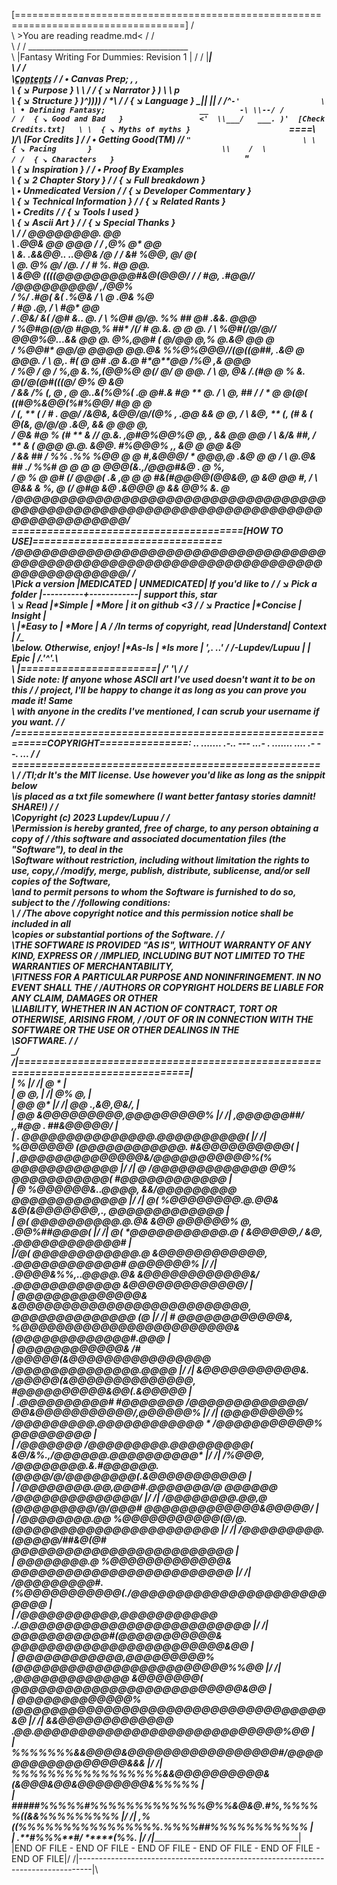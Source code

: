 [===================================================================================]
/                                                                                   \
\                          >You are reading readme.md<                              /
/                                                                                   \
\                                                                                   /
/                   ________________________________________                        \
\                  |Fantasy Writing For Dummies: Revision 1 |                       /
/                  |________________________________________|                       \
\                                                                                   /
/                                                                                   \
\C̳o̳n̳t̳e̳n̳t̳s̳                                                                           /
/ • Canvas Prep;                                  ,  ,                              \
\  { ↘ Purpose   }                                \\ \\                             /
/  { ↘ Narrator  }                                ) \\ \\    _p_                    \
\  { ↘ Structure }                                )^\))\))  /  *\                   /
/  { ↘ Language  }                                 \_|| || / /^`-'                  \
\ • Defining Fantasy;                     __       -\ \\--/ /                       /
/  { ↘ Good and Bad   }                 <'  \\___/   ___. )'  [Check Credits.txt]   \
\  { ↘ Myths of myths }                      `====\ )___/\\   [For Credits      ]   /
/ • Getting Good(TM)                              //     `"                         \
\  { ↘ Pacing       }                             \\    /  \                        /
/  { ↘ Characters   }                             `"                                \
\  { ↘ Inspiration  }                                                               /
/ • Proof By Examples                                                               \
\  { ↘ 2 Chapter Story }                                                            /
/  { ↘ Full breakdown  }                                                            \
\ • Unmedicated Version                                                             /
/  { ↘ Developer Commentary  }                                                      \
\  { ↘ Technical Information }                                                      /
/  { ↘ Related Rants         }                                                      \
\ • Credits                                                                         /
/  { ↘ Tools I used   }                                                             \
\  { ↘ Ascii Art      }                                                             /
/  { ↘ Special Thanks }                                                             \
\                                                                                   /
/                                    @@@@@@@@. @@                                   \
\                             .@@&             @@   @@@                             /
/                         ,@%                     @*    @@                          \
\                      *&.     .&&@@..          ..@@&    /@                         /
/                    &#   %@@,                      @/    @(                        \
\                  @.  @%                           @/   /@.                        /
/                *# %.                             #@  *@@.                         \
\               &@@                 ((((@@@@@@@@@#&@(@@@/                           /
/              #@,         .#@@//          /@@@@@@@@@/ ,/@@%*                       \
/              %/      .#@(                       &(         .%@&                   /
\              @    .@&                                           %@*               \
/                #@*                                               .@,              /
\              #@*                                                    @@            \
/            .@&/  &(                                    /@#      &..   @.          /
\           %@*# @/@.     %%                     ##       @*#      .&&. @@@         \
/          %@*#*@(@/@    #@@,%                   ##*    /(/ *#   @.&.  @ @ @.       /
\         %@*#*(/@/@// *@@@%@...&&     @@ @. @%,@@#*  ( @/@@ @*,% @.&@   @@ @       \
/        %@@#* @@/@   *@*@@@          @@.@& %%@%@@@*//(@((@*#*#*, .&@ @    @@@.     /
\        @,.  #(      @ @#             .@  &.@ #*@**@@      /%@    ,&       @@@     \
/       %@    */     @ */            %,@  &.%,(@@%@ @(/      @/        @     @@.    /
\       @,   @&     /.(#@           @ %  &. @(/@(@#(((@/     *@%       @      &@    \
/      &&   /%*    *(,  @          ,  @ @..&(%@%( .@ @#.&    *#@         **    @.   / 
\      @,   ##     / /* *        @   @(@( ((#@%&@@(%#%@@*/*  *#@        @      *@   \
/      (,   **     ( /* *#     .*   @@/   /&@&, &@@/@/(@%  , .@@    &&  @       @,  /
\     &@,   **    (,  (# &    (           @(&,       @/@/@  .&@,    &&  @ @@    @,  \
/     @&   #@*    %   (# **  &     //    @.&.   ,@#@%@@%@ @,   ,    &&    @@    @@  /
\    &/&   ##,    /   **  & (     @@@   @.@.    &@@.  *#%@@@% ,,    &@ @  @@    &@  \
/    *&&   ##     /    %% .%%    %@@   @ @     #,&@@@/ * *@@*@,@   .&@ @         @  /
\   @.@&   ##*   ./    %%#      *@ @  @ @         @@@(&.,/@@@#&@   . @           %, \
/  @ % @   @#*   (/    @@@(   .*& ,@ @ @          #&(#@@@@(@@&@,   @ &@  @@      #, /
\ @&&  &  %, @   (/    @#*@   &@ .&@@@ @              &&     @@%   &.             @ \
/@@@@@@@@@@@@@@@@@@@@@@@@@@@@@@@@@@@@@@@@@@@@@@@@@@@@@@@@@@@@@@@@@@@@@@@@@@@@@@@@@@@/
\=======================================[HOW TO USE]================================\
/@@@@@@@@@@@@@@@@@@@@@@@@@@@@@@@@@@@@@@@@@@@@@@@@@@@@@@@@@@@@@@@@@@@@@@@@@@@@@@@@@@@/
/                                                                                   \
\Pick a version                    |MEDICATED | UNMEDICATED|  If you'd like to      /
/ ↘ Pick a folder                  |----------+------------|  support this, star    \
\   ↘ Read                         |*Simple   | *More      |  it on github <3       /
/     ↘ Practice                   |*Concise  | Insight    |                        \
\                                  |*Easy to  | *More      |         A              /
/In terms of copyright, read       |Understand| Context    |     ___/_\___          \
\below. Otherwise, enjoy!          |*As-Is    | *Is more   |      ',. ..'           /
/-Lupdev/Lupuu                     |          | Epic       |      /.'^'.\           \
\                                  |=======================|     /'     '\          /
/                                                                                   \
\ Side note: If anyone whose ASCII art I've used doesn't want it to be on this      /
/ project, I'll be happy to change it as long as you can prove you made it! Same    \
\ with anyone in the credits I've mentioned, I can scrub your username if you want. /
/                              /====================================================\
\======COPYRIGHT===============: .. ....... .-.. --- ...- . ....... .... .- --. ... /
/                              \====================================================\
\                                                                                   /
/Tl;dr It's the MIT license. Use however you'd like as long as the snippit below    \
\is placed as a txt file somewhere (I want better fantasy stories damnit! SHARE!)   /
/                                                                                   \
\Copyright (c) 2023 Lupdev/Lupuu                                                    /
/                                                                                   \
\Permission is hereby granted, free of charge, to any person obtaining a copy of    /
/this software and associated documentation files (the "Software"), to deal in the  \
\Software without restriction, including without limitation the rights to use, copy,/
/modify, merge, publish, distribute, sublicense, and/or sell copies of the Software,\
\and to permit persons to whom the Software is furnished to do so, subject to the   /
/following conditions:                                                              \
\                                                                                   /
/The above copyright notice and this permission notice shall be included in all     \
\copies or substantial portions of the Software.                                    /
/                                                                                   \
\THE SOFTWARE IS PROVIDED "AS IS", WITHOUT WARRANTY OF ANY KIND, EXPRESS OR         /
/IMPLIED, INCLUDING BUT NOT LIMITED TO THE WARRANTIES OF MERCHANTABILITY,           \
\FITNESS FOR A PARTICULAR PURPOSE AND NONINFRINGEMENT. IN NO EVENT SHALL THE        /
/AUTHORS OR COPYRIGHT HOLDERS BE LIABLE FOR ANY CLAIM, DAMAGES OR OTHER             \
\LIABILITY, WHETHER IN AN ACTION OF CONTRACT, TORT OR OTHERWISE, ARISING FROM,      /
/OUT OF OR IN CONNECTION WITH THE SOFTWARE OR THE USE OR OTHER DEALINGS IN THE      \
\SOFTWARE.                                                                          /
/                                                                                   \
\___________________________________________________________________________________/
/|=================================================================================|\
\|                         %                                                       |/
/|                         @               *                                       |\
\|                         @               @,                                      |
/|                         @%              @,                                      |\
\|                         @@              @*                                      |/
/|                         @@        .,*&@,@*&/,                                   |\
\|                         @@   &@@@@@@@@@,@*@@@@@@@@%                             |/
/|                          ,@@@@@@##/ ,*,#@@ . ##&@@@@@/                          |\
\|                         .  @@@@@@@@@@@@@@@.@@@@@@@@@@(                          |/
/|           %@@@@@@         (@@@@@@@@@@@@. #&@@@@@@@@@@(                          |\
\|          ,@@@@@@*@@@@@@@@&/@@@@@@@@@@@%(% @@@@@@@@@@@@                          |/
/| @       /@@@@@@@*@@@@@@ @@% @@@@@@@@@@@( #@@@@@@@@@@@@                          |\
\| @       %@@@@@@&..@@@@,   &&/@@@@@@@@@    @@@@@@@@@@@@@                         |/
/| @(    %@@@@@@@@.@.@@&     &@(&@@@@@@@,.,  @@@@@@@@@@@@@                         |\
\| @(   @@@@@@@@@@.@.@&      &@@ @@@@@@% @,  .@@%##***@@@@(                        |/
/| @( *@@@@@@@@@@@.@ (       &@@@@@**,/ &@,  .@@@@@@@@@@@@#                        |\
\|/@( @@@@@@@@@@@@.@         &@@@@@@@@@@@@,  .@@@@@@@@@@@@# @@@@@@@%               |/
/| .@@@@&%%,..@@@@.@&        &@@@@@@@@@@@@&/ .@@@@@@@@@@@@ &@@@@@@@@@@@@@/         |\
\|    @@@@@@@@@@@@@@&        &@@@@@@@@@@@@@@@@@@@@@@@@@@, @@@@@@@@@@@@@@ (@        |/
/|  # @@@@@@@@@@@@&,         %@@@@@@@@@@@@@@@@@@@@@@@@& (@@@@@@@@@@@@@#.@@@        |\
\|   @@@@@@@@@@@@& /#        /@@@@@(&@@@@@@@@@@@@@@@@ /@@@@@@@@@@@@@@*.@@@@        |/
/|    &@@@@@@@@@@@&.         /@@@@@(&@@@@@@@@@@@@@@, #@@@@@@@@@@&@@(.&@@@@@        |\
\|    .@@@@@@@@@@#         #@@@@@@@ /@@@@@@@@@@@@@/ @@&@@@@@@@@@@@/,@@@@@@%        |/
/|     (@@@@@@@@%        /@@@@@@@@@*.@@@@@@@@@@@@ * /@@@@@@@@@@@% @@@@@@@@@        |\
\|      /@@@@@@@         /@@@@@@@@@*.@@@@@@@@@( &@/&*%.,/@@@@@@*.@@@@@@@@@@*       |/
/|       */%@@@,         /@@@@@@@@.&.#@@@@@@.(@@@@/@/@@@@@@@@(.&@@@@@@@@@@@*       |\
\|                       /@@@@@@@@.@@,@@@#.@@@@@@@/@ @@@@@@ /@@@@@@@@@@@@@@/       |/
/|                       /@@@@@@@@.@@,@ (@@@@@@@@@/@/@@@# @@@@@@@@@@@@@&@@@@@/     |\
\|                       /@@@@@@@@.@@ %@@@@@@@@@@@(@/@.(@@@@@@@@@@@@@@@@@@@@@@@    |/
/|                       /@@@@@@@@@.(@@@@@/***##&@(@# @@@@@@@@@@@@@@@@@@@@@@@@@    |\
\|                       *@@@@@@@@.*@ %@@@@@@@@@@@@@& @@@@@@@@@@@@@@@@@@@@@@@@@    |/
/|                       /@@@@@@@@@#.(%@@@@@@@@@@@(./@@@@@@@@@@@@@@@@@@@@@@@@@@    |\
\|                       /@@@@@@@@@@@,@@@@@@@@@@@ ./.@@@@@@@@@@@@@@@@@@@@@@@@@@    |/
/|                       *@@@@@@@@@@@#(@@@@@@@@@@@& @@@@@@@@@@@@@@@@@@@@@@@@&@@    |\
\|                       *@@@@@@@@@@@@,*@@@@@@@@@%(@@@@@@@@@@@@@@@@@@@@@@@@%%@@    |/
/|                       ,@@@@@@@@@@@@@ &@@@@@@@( @@@@@@@@@@@@@@@@@@@@@@@@@@&@@    |\
\|                        @@@@@@@@@@@@@%(@@@@@@@*@@@@@@@@@@@@@@@@@@@@@@@@@@@@&@    |/
/|                        &&@@@@@@@@@@@@@  .@@*.@@@@@@@@@@@@@@@@@@@@@@@@@@@@%@@    |\
\|                        %%%%%%%&&@@@@&@@@@@@@@@@@@@@@@@#/@@@@@@@@@@@@@@@@@&&&    |/
/|                        %%%%%%%%%%%%%%%%%&&@@@@@@@@@@&(&@@@&@@&@@@@@@@@&%%%%%    |\
\|                        #####%%%%%#%%%%%%%%%%%%%@%%&@&@.#%,%%%%%((&&%%%%%%%%%    |/
/|                                     ,%((%%%%%%%%%%%%%%%%.%%%%##%%%%%%%%%%%*     |\
\|                                                .****#%%%**#/ *****(%%*.         |/
/|_________________________________________________________________________________|\
\|END OF FILE - END OF FILE - END OF FILE - END OF FILE - END OF FILE - END OF FILE|/
/|---------------------------------------------------------------------------------|\
